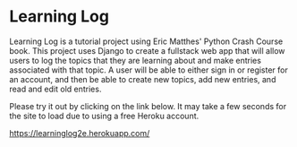 # Learning Log
Learning Log is a tutorial project using Eric Matthes' Python Crash Course book.
This project uses Django to create a fullstack web app that will allow users to
log the topics that they are learning about and make entries associated with
that topic. A user will be able to either sign in or register for an account,
and then be able to create new topics, add new entries, and read and edit old
entries.

Please try it out by clicking on the link below. It may take a few seconds for the site to load due to using a free Heroku account.

https://learninglog2e.herokuapp.com/

